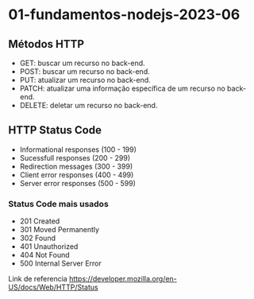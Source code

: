 # 01-fundamentos-nodejs-2023-06

## Métodos HTTP

- GET: buscar um recurso no back-end.
- POST: buscar um recurso no back-end.
- PUT: atualizar um recurso no back-end.
- PATCH: atualizar uma informação específica de um recurso no back-end.
- DELETE: deletar um recurso no back-end.

## HTTP Status Code

- Informational responses (100 - 199)
- Sucessfull responses (200 - 299)
- Redirection messages (300 - 399)
- Client error responses (400 - 499)
- Server error responses (500 - 599)

### Status Code mais usados

- 201 Created
- 301 Moved Permanently
- 302 Found
- 401 Unauthorized
- 404 Not Found
- 500 Internal Server Error

Link de referencia <a>https://developer.mozilla.org/en-US/docs/Web/HTTP/Status</a>